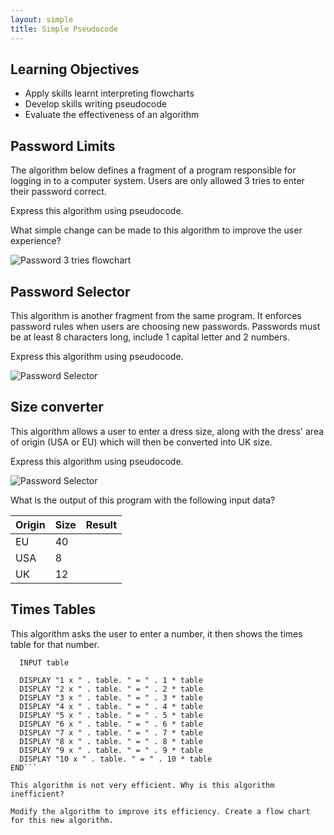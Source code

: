 ```yaml
---
layout: simple
title: Simple Pseudocode
---
```


## Learning Objectives

* Apply skills learnt interpreting flowcharts
* Develop skills writing pseudocode
* Evaluate the effectiveness of an algorithm

## Password Limits

The algorithm below defines a fragment of a program responsible for logging in to a computer system. Users are only allowed 3 tries to enter their password correct.

Express this algorithm using pseudocode.

What simple change can be made to this algorithm to improve the user experience?

![Password 3 tries flowchart](resources/Password3Tries.png)

## Password Selector

This algorithm is another fragment from the same program. It enforces password rules when users are choosing new passwords. Passwords must be at least 8 characters long, include 1 capital letter and 2 numbers.

Express this algorithm using pseudocode.

![Password Selector](resources/ChoosePassword.png)

## Size converter

This algorithm allows a user to enter a dress size, along with the dress' area of origin (USA or EU) which will then be converted into UK size.

Express this algorithm using pseudocode.

![Password Selector](resources/SizeConverter.png)

What is the output of this program with the following input data?

| Origin | Size | Result |
|--------|------|--------|
| EU     | 40   |        |
| USA    | 8    |        |
| UK     | 12   |        |

## Times Tables

This algorithm asks the user to enter a number, it then shows the times table for that number.

```BEGIN
  INPUT table

  DISPLAY "1 x " . table. " = " . 1 * table
  DISPLAY "2 x " . table. " = " . 2 * table
  DISPLAY "3 x " . table. " = " . 3 * table
  DISPLAY "4 x " . table. " = " . 4 * table
  DISPLAY "5 x " . table. " = " . 5 * table
  DISPLAY "6 x " . table. " = " . 6 * table
  DISPLAY "7 x " . table. " = " . 7 * table
  DISPLAY "8 x " . table. " = " . 8 * table
  DISPLAY "9 x " . table. " = " . 9 * table
  DISPLAY "10 x " . table. " = " . 10 * table
END```

This algorithm is not very efficient. Why is this algorithm inefficient?

Modify the algorithm to improve its efficiency. Create a flow chart for this new algorithm.